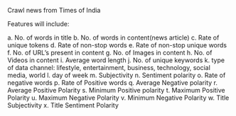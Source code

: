 Crawl news from Times of India

Features will include:

a. No. of words in title
b. No. of words in content(news article)
c. Rate of unique tokens
d. Rate of non-stop words
e. Rate of non-stop unique words
f. No. of URL’s present in content
g. No. of Images in content
h. No. of Videos in content
i. Average word length
j. No. of unique keywords
k. type of data channel: lifestyle, entertainment, business, technology, social media, world
l. day of week
m. Subjectivity
n. Sentiment polarity
o. Rate of negative words
p. Rate of Positive words
q. Average Negative polarity
r. Average Positive Polarity
s. Minimum Positive polarity
t. Maximum Positive Polarity
u. Maximum Negative Polarity
v. Minimum Negative Polarity
w. Title Subjectivity
x. Title Sentiment Polarity
